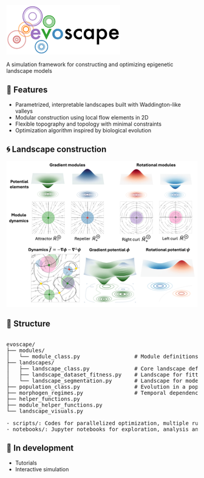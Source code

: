 <img src="figures/evoscape.png" alt="Logo" width="300"/>

A simulation framework for constructing and optimizing epigenetic landscape models 

## 📍 Features
* Parametrized, interpretable landscapes built with Waddington-like valleys
* Modular construction using local flow elements in 2D
* Flexible topography and topology with minimal constraints
* Optimization algorithm inspired by biological evolution 


## 🌀 Landscape construction
<p align="center">
  <img src="figures/Figure1_intro.png" alt="Project Logo" width="700"/>
</p>


## 📁 Structure 

<pre>

evoscape/
├── modules/
│   └── module_class.py                 # Module definitions
├── landscapes/
│   ├── landscape_class.py              # Core landscape definition
│   ├── landscape_dataset_fitness.py    # Landscape for fitting a timelapse dataset
│   └── landscape_segmentation.py       # Landscape for modelling tissue segmentation
├── population_class.py                 # Evolution in a population of landscapes
├── morphogen_regimes.py                # Temporal dependencies of parameters
├── helper_functions.py
├── module_helper_functions.py
└── landscape_visuals.py

- scripts/: Codes for parallelized optimization, multiple runs
- notebooks/: Jupyter notebooks for exploration, analysis and figures
</pre>


## 🚧 In development 
* Tutorials
* Interactive simulation